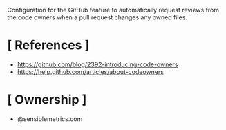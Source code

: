 Configuration for the GitHub feature to automatically request reviews from the code owners when a pull request changes any owned files.
# [ References ]
* https://github.com/blog/2392-introducing-code-owners
* https://help.github.com/articles/about-codeowners

# [ Ownership ]
* @sensiblemetrics.com
